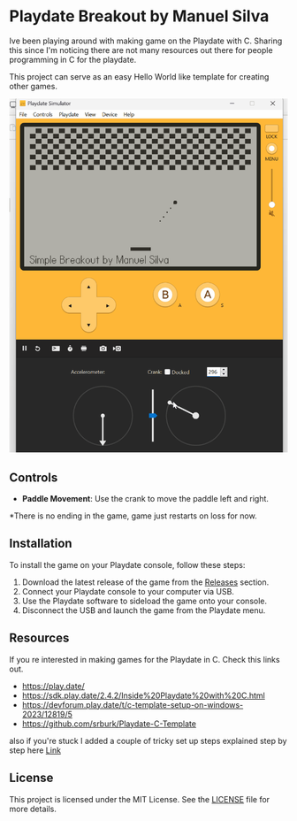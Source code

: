 # Playdate Breakout by Manuel Silva

Ive been playing around with making game on the Playdate with C.
Sharing this since I'm noticing there are not many resources out there for people programming in C for the playdate.

This project can serve as an easy Hello World like template for creating other games.

![Breakout Clone Screenshot](./Breakout.gif)

## Controls

- **Paddle Movement**: Use the crank to move the paddle left and right.

\*There is no ending in the game, game just restarts on loss for now.


## Installation

To install the game on your Playdate console, follow these steps:

1. Download the latest release of the game from the [Releases](https://github.com/ManuelSilva/PlayDateBreakout/releases/tag/pdx_release) section.
2. Connect your Playdate console to your computer via USB.
3. Use the Playdate software to sideload the game onto your console.
4. Disconnect the USB and launch the game from the Playdate menu.

## Resources

If you re interested in making games for the Playdate in C.
Check this links out.

 - https://play.date/
 - https://sdk.play.date/2.4.2/Inside%20Playdate%20with%20C.html
 - https://devforum.play.date/t/c-template-setup-on-windows-2023/12819/5
 - https://github.com/srburk/Playdate-C-Template

also if you're stuck I added a couple of tricky set up steps explained step by step here [Link](https://github.com/ManuelSilva/PlayDateBreakout/blob/main/Breakout/SetUpGuide.txt)

## License

This project is licensed under the MIT License. See the [LICENSE](https://github.com/ManuelSilva/PlayDateBreakout/blob/main/LICENSE) file for more details.

